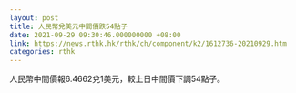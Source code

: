```yaml
---
layout: post
title: 人民幣兌美元中間價跌54點子
date: 2021-09-29 09:30:46.000000000 +08:00
link: https://news.rthk.hk/rthk/ch/component/k2/1612736-20210929.htm
categories: rthk
---
```


人民幣中間價報6.4662兌1美元，較上日中間價下調54點子。
